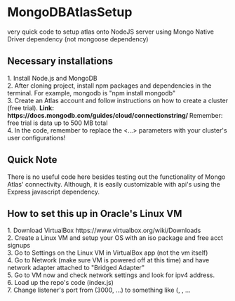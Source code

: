 # MongoDBAtlasSetup
very quick code to setup atlas onto NodeJS server using Mongo Native Driver dependency (not mongoose dependency)
<h2>Necessary installations</h2>
1. Install Node.js and MongoDB
<br />
2. After cloning project, install npm packages and dependencies in the terminal. For example, mongodb is "npm install mongodb"
<br />
3. Create an Atlas account and follow instructions on how to create a cluster (free trial). <b>Link: https://docs.mongodb.com/guides/cloud/connectionstring/ </b> Remember: free trial is data up to 500 MB total
<br />
4. In the code, remember to replace the <...> parameters with your cluster's user configurations!

<h2>Quick Note</h2>
There is no useful code here besides testing out the functionality of Mongo Atlas' connectivity.  
Although, it is easily customizable with api's using the Express javascript dependency.

<h2>How to set this up in Oracle's Linux VM </h2>
1. Download VirtualBox https://www.virtualbox.org/wiki/Downloads
<br />
2. Create a Linux VM and setup your OS with an iso package and free acct signups
<br />
3. Go to Settings on the Linux VM in VirtualBox app (not the vm itself)
<br />
4. Go to Network (make sure VM is powered off at this time) and have network adapter attached to "Bridged Adapter"
<br />
5. Go to VM now and check network settings and look for ipv4 address.
<br />
6. Load up the repo's code (index.js)
<br />
7. Change listener's port from (3000, ...) to something like (<port number>, <ipv4 address of VM>, ...
